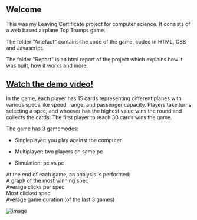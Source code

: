 ## Welcome

This was my Leaving Certificate project for computer science.
It consists of a web based airplane Top Trumps game.

The folder "Artefact" contains the code of the game, coded in HTML, CSS and Javascript.

The folder "Report" is an html report of the project which explains how it was built, how it works and more.

## [Watch the demo video!](https://youtu.be/vTv7H5bYkkY)

In the game, each player has 15 cards representing different planes with various specs like speed, range, and passenger capacity. Players take turns selecting a spec, and whoever has the highest value wins the round and collects the cards. The first player to reach 30 cards wins the game.

The game has 3 gamemodes:

- Singleplayer: you play against the computer
  
- Multiplayer: two players on same pc
  
- Simulation: pc vs pc
  
At the end of each game, an analysis is performed:<br>
A graph of the most winning spec<br>
Average clicks per spec<br>
Most clicked spec<br>
Average game duration (of the last 3 games)

![image](https://github.com/OscarGR5/LC-Project-Top-Trumps/assets/144812563/e0525eec-d33e-4754-b4a2-89bf055eef6d)




